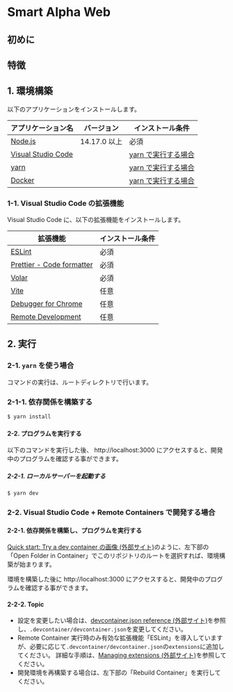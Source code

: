 # Smart Alpha Web

## 初めに

## 特徴

## 1. 環境構築

以下のアプリケーションをインストールします。

| アプリケーション名                                   | バージョン   | インストール条件                                          |
| ---------------------------------------------------- | ------------ | --------------------------------------------------------- |
| [Node.js](https://nodejs.org/ja/)                    | 14.17.0 以上 | 必須                                                      |
| [Visual Studio Code](https://code.visualstudio.com/) |              | [yarn で実行する場合](#1-1-visual-studio-code-の拡張機能) |
| [yarn](https://classic.yarnpkg.com/ja/)              |              | [yarn で実行する場合](#2-1-yarn-を使う場合)               |
| [Docker](https://docs.docker.com/get-docker/)        |              | [yarn で実行する場合](#2-1-yarn-を使う場合)               |

### 1-1. Visual Studio Code の拡張機能

Visual Studio Code に、以下の拡張機能をインストールします。

| 拡張機能                                                                                                               | インストール条件 |
| ---------------------------------------------------------------------------------------------------------------------- | ---------------- |
| [ESLint](https://marketplace.visualstudio.com/items?itemName=dbaeumer.vscode-eslint)                                   | 必須             |
| [Prettier - Code formatter](https://marketplace.visualstudio.com/items?itemName=esbenp.prettier-vscode)                | 必須             |
| [Volar](https://marketplace.visualstudio.com/items?itemName=johnsoncodehk.volar)                                       | 必須             |
| [Vite](https://marketplace.visualstudio.com/items?itemName=antfu.vite)                                                 | 任意             |
| [Debugger for Chrome](https://marketplace.visualstudio.com/items?itemName=msjsdiag.debugger-for-chrome)                | 任意             |
| [Remote Development](https://marketplace.visualstudio.com/items?itemName=ms-vscode-remote.vscode-remote-extensionpack) | 任意             |

## 2. 実行

### 2-1. `yarn` を使う場合

コマンドの実行は、ルートディレクトリで行います。

### 2-1-1. 依存関係を構築する

```bash
$ yarn install
```

#### 2-2. プログラムを実行する

以下のコマンドを実行した後、 http://localhost:3000 にアクセスすると、開発中のプログラムを確認する事ができます。

##### 2-2-1. ローカルサーバーを起動する

```bash
$ yarn dev
```

### 2-2. Visual Studio Code + Remote Containers で開発する場合

#### 2-2-1. 依存関係を構築し、プログラムを実行する

[Quick start: Try a dev container の画像 (外部サイト)](https://code.visualstudio.com/docs/remote/containers#_quick-start-try-a-dev-container)のように、左下部の「Open Folder in Container」でこのリポジトリのルートを選択すれば、環境構築が始まります。

環境を構築した後に http://localhost:3000 にアクセスすると、開発中のプログラムを確認する事ができます。

#### 2-2-2. Topic

- 設定を変更したい場合は、[devcontainer.json reference (外部サイト)](https://code.visualstudio.com/docs/remote/containers#_devcontainerjson-reference)を参照し、`.devcontainer/devcontainer.json`を変更してください。
- Remote Container 実行時のみ有効な拡張機能「ESLint」を導入していますが、必要に応じて`.devcontainer/devcontainer.json`の`extensions`に追加してください。
  詳細な手順は、[Managing extensions (外部サイト)](https://code.visualstudio.com/docs/remote/containers#_managing-extensions)を参照してください。
- 開発環境を再構築する場合は、左下部の「Rebuild Container」を実行してください。
